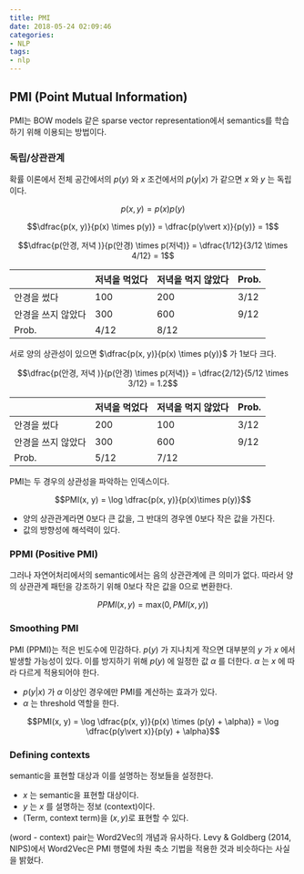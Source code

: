 ```yaml
---
title: PMI
date: 2018-05-24 02:09:46
categories:
- NLP
tags:
- nlp
---
```


## PMI (Point Mutual Information)

PMI는 BOW models 같은 sparse vector representation에서 semantics를 학습하기 위해 이용되는 방법이다. 



### 독립/상관관계

확률 이론에서 전체 공간에서의 $p(y)$ 와 $x$ 조건에서의 $p(y\vert x)$ 가 같으면 $x$ 와 $y$ 는 독립이다.

$$p(x, y) = p(x)p(y)$$

$$\dfrac{p(x, y)}{p(x) \times p(y)} = \dfrac{p(y\vert x)}{p(y)} = 1$$



$$\dfrac{p(안경, 저녁 )}{p(안경) \times p(저녁)} = \dfrac{1/12}{3/12 \times 4/12} = 1$$

|                    | 저녁을 먹었다 | 저녁을 먹지 않았다 | Prob. |
| ------------------ | ------------- | ------------------ | ----- |
| 안경을 썼다        | 100           | 200                | 3/12  |
| 안경을 쓰지 않았다 | 300           | 600                | 9/12  |
| Prob.              | 4/12          | 8/12               |       |

서로 양의 상관성이 있으면 $\dfrac{p(x, y)}{p(x) \times p(y)}$ 가 1보다 크다.

$$\dfrac{p(안경, 저녁 )}{p(안경) \times p(저녁)} = \dfrac{2/12}{5/12 \times 3/12} = 1.2$$

|                    | 저녁을 먹었다 | 저녁을 먹지 않았다 | Prob. |
| ------------------ | ------------- | ------------------ | ----- |
| 안경을 썼다        | 200           | 100                | 3/12  |
| 안경을 쓰지 않았다 | 300           | 600                | 9/12  |
| Prob.              | 5/12          | 7/12               |       |

PMI는 두 경우의 상관성을 파악하는 인덱스이다.

$$PMI(x, y) = \log \dfrac{p(x, y)}{p(x)\times p(y)}$$

- 양의 상관관계라면 0보다 큰 값을, 그 반대의 경우엔 0보다 작은 값을 가진다.
- 값의 방향성에 해석력이 있다.



### PPMI (Positive PMI)

그러나 자연어처리에서의 semantic에서는 음의 상관관계에 큰 의미가 없다. 따라서 양의 상관관계 패턴을 강조하기 위해 0보다 작은 값을 0으로 변환한다.

$$PPMI(x, y) = \text{max}(0, PMI(x, y))$$



### Smoothing PMI

PMI (PPMI)는 적은 빈도수에 민감하다. $p(y)$ 가 지나치게 작으면 대부분의 $y$ 가 $x$ 에서 발생할 가능성이 있다. 이를 방지하기 위해 $p(y)$ 에 일정한 값 $\alpha$ 를 더한다. $\alpha$ 는 $x$ 에 따라 다르게 적용되어야 한다.

- $p(y\vert x)$ 가 $\alpha$ 이상인 경우에만 PMI를 계산하는 효과가 있다.
- $\alpha$ 는 threshold 역할을 한다.

$$PMI(x, y) = \log \dfrac{p(x, y)}{p(x) \times (p(y) + \alpha)} = \log \dfrac{p(y\vert x)}{p(y) + \alpha}$$



### Defining contexts

semantic을 표현할 대상과 이를 설명하는 정보들을 설정한다. 

- $x$ 는 semantic을 표현할 대상이다.
- $y$ 는 $x$ 를 설명하는 정보 (context)이다.
- (Term, context term)을 ($x, y$)로 표현할 수 있다.

(word - context) pair는 Word2Vec의 개념과 유사하다. Levy & Goldberg (2014, NIPS)에서 Word2Vec은 PMI 행렬에 차원 축소 기법을 적용한 것과 비슷하다는 사실을 밝혔다.